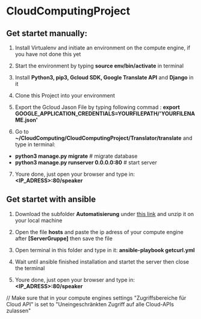 # CloudComputingProject

## Get startet manually:

1. Install Virtualenv and initiate an environment on the compute engine, if you have not done this yet 

2. Start the environment by typing **source env/bin/activate** in terminal 

3. Install **Python3, pip3, Gcloud SDK, Google Translate API** and **Django** in it

4. Clone this Project into your environment

5. Export the Gcloud Jason File by typing following commad :
   **export GOOGLE_APPLICATION_CREDENTIALS=YOURFILEPATH/'YOURFILENAME.json'**

6. Go to **~/CloudComputing/CloudComputingProject/Translator/translate** and type in terminal:
  * **python3 manage.py migrate** # migrate database
  * **python3 manage.py runserver 0.0.0.0:80** # start server

7. Youre done, just open your browser and type in: **<IP_ADRESS>:80/speaker**

   
   
## Get startet with ansible

1. Download the subfolder **Automatisierung** under [this link](https://minhaskamal.github.io/DownGit/#/home?url=https://github.com/as14df/CloudComputingProject/tree/master/Automatisierung) and unzip it on your local machine

2. Open the file **hosts** and paste the ip adress of your compute engine after **[ServerGruppe]** then save the file

3. Open terminal in this folder and type in it: **ansible-playbook getcurl.yml**

4. Wait until ansible finished installation and startet the server then close the terminal

5. Youre done, just open your browser and type in: **<IP_ADRESS>:80/speaker**

// Make sure that in your compute engines settings "Zugriffsbereiche für Cloud API" 
is set to "Uneingeschränkten Zugriff auf alle Cloud-APIs zulassen"
